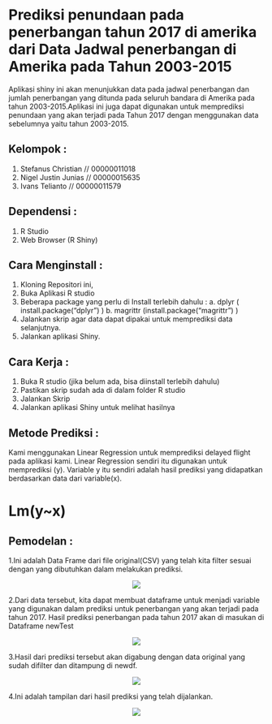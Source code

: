 # Prediksi penundaan pada penerbangan tahun 2017 di amerika dari Data Jadwal penerbangan di Amerika pada Tahun 2003-2015

Aplikasi shiny ini akan menunjukkan data pada jadwal penerbangan dan jumlah penerbangan yang ditunda pada seluruh bandara di Amerika pada tahun 2003-2015.Aplikasi ini juga dapat digunakan untuk memprediksi penundaan yang akan terjadi pada Tahun 2017 dengan menggunakan data sebelumnya yaitu tahun 2003-2015.

## Kelompok : 
1.	Stefanus Christian // 00000011018
2.	Nigel Justin Junias // 00000015635
3.	Ivans Telianto  // 00000011579

## Dependensi : 
1.	R Studio
2.	Web Browser (R Shiny)

## Cara Menginstall : 
1.	Kloning Repositori ini,
2.	Buka Aplikasi R studio 
3.	Beberapa package yang perlu di Install terlebih dahulu :
a.	dplyr  ( install.package(“dplyr”) )
b.	magrittr (install.package(“magrittr”) )
4.	Jalankan skrip agar data dapat dipakai untuk memprediksi data selanjutnya.
5.	Jalankan aplikasi Shiny.

## Cara Kerja : 
1.	Buka R studio (jika belum ada, bisa diinstall terlebih dahulu)
2.	Pastikan skrip sudah ada di dalam folder R studio
3.	Jalankan Skrip
4.	Jalankan aplikasi Shiny untuk melihat hasilnya

## Metode Prediksi : 
Kami menggunakan Linear Regression untuk memprediksi delayed flight pada aplikasi kami. Linear Regression sendiri itu digunakan untuk memprediksi (y). Variable y itu sendiri adalah hasil prediksi yang didapatkan berdasarkan data dari variable(x).

<p align = "center"> <h1>Lm(y~x)</h1> </p>

## Pemodelan :
1.Ini adalah Data Frame dari file original(CSV) yang telah kita filter sesuai dengan yang dibutuhkan dalam melakukan prediksi.
<p align = "center"> <img src="https://github.com/justinjunias/flight-delay-prediction/blob/master/test/originaldata.png"> </p>
2.Dari data tersebut, kita dapat membuat dataframe untuk menjadi variable yang digunakan dalam prediksi untuk penerbangan yang akan terjadi pada tahun 2017. Hasil prediksi penerbangan pada tahun 2017 akan di masukan di Dataframe newTest
<p align = "center"> <img src="https://github.com/justinjunias/flight-delay-prediction/blob/master/test/newtest.png"> </p>
3.Hasil dari prediksi tersebut akan digabung dengan data original yang sudah difilter dan ditampung di newdf.
<p align = "center"> <img src="https://github.com/justinjunias/flight-delay-prediction/blob/master/test/newdf.png"> </p>
4.Ini adalah tampilan dari hasil prediksi yang telah dijalankan.
<p align = "center"> <img src ="https://github.com/justinjunias/flight-delay-prediction/blob/master/test/shiny.png"> </p>
